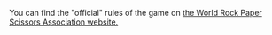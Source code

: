 You can find the "official" rules of the game on [the World Rock Paper Scissors Association website.](https://wrpsa.com/the-official-rules-of-rock-paper-scissors/)


